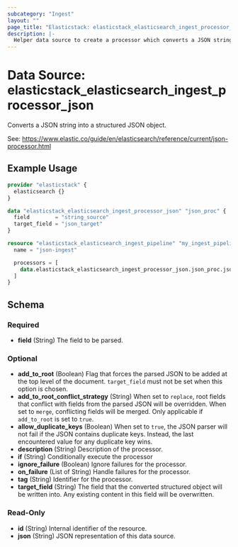 ```yaml
---
subcategory: "Ingest"
layout: ""
page_title: "Elasticstack: elasticstack_elasticsearch_ingest_processor_json Data Source"
description: |-
  Helper data source to create a processor which converts a JSON string into a structured JSON object.
---
```


# Data Source: elasticstack_elasticsearch_ingest_processor_json

Converts a JSON string into a structured JSON object.

See: https://www.elastic.co/guide/en/elasticsearch/reference/current/json-processor.html

## Example Usage

```terraform
provider "elasticstack" {
  elasticsearch {}
}

data "elasticstack_elasticsearch_ingest_processor_json" "json_proc" {
  field        = "string_source"
  target_field = "json_target"
}

resource "elasticstack_elasticsearch_ingest_pipeline" "my_ingest_pipeline" {
  name = "json-ingest"

  processors = [
    data.elasticstack_elasticsearch_ingest_processor_json.json_proc.json
  ]
}
```

<!-- schema generated by tfplugindocs -->
## Schema

### Required

- **field** (String) The field to be parsed.

### Optional

- **add_to_root** (Boolean) Flag that forces the parsed JSON to be added at the top level of the document. `target_field` must not be set when this option is chosen.
- **add_to_root_conflict_strategy** (String) When set to `replace`, root fields that conflict with fields from the parsed JSON will be overridden. When set to `merge`, conflicting fields will be merged. Only applicable if `add_to_root` is set to `true`.
- **allow_duplicate_keys** (Boolean) When set to `true`, the JSON parser will not fail if the JSON contains duplicate keys. Instead, the last encountered value for any duplicate key wins.
- **description** (String) Description of the processor.
- **if** (String) Conditionally execute the processor
- **ignore_failure** (Boolean) Ignore failures for the processor.
- **on_failure** (List of String) Handle failures for the processor.
- **tag** (String) Identifier for the processor.
- **target_field** (String) The field that the converted structured object will be written into. Any existing content in this field will be overwritten.

### Read-Only

- **id** (String) Internal identifier of the resource.
- **json** (String) JSON representation of this data source.
